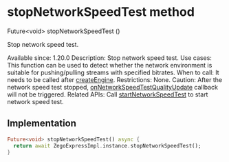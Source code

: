 


# stopNetworkSpeedTest method








Future&lt;void> stopNetworkSpeedTest
()





<p>Stop network speed test.</p>
<p>Available since: 1.20.0
Description: Stop network speed test.
Use cases: This function can be used to detect whether the network environment is suitable for pushing/pulling streams with specified bitrates.
When to call: It needs to be called after <a class="deprecated" href="../../zego_uikit_prebuilt_live_audio_room/ZegoExpressEngine/createEngine.md">createEngine</a>.
Restrictions: None.
Caution: After the network speed test stopped, <a href="../../zego_uikit_prebuilt_live_audio_room/ZegoExpressEngine/onNetworkSpeedTestQualityUpdate.md">onNetworkSpeedTestQualityUpdate</a> callback will not be triggered.
Related APIs: Call <a href="../../zego_uikit_prebuilt_live_audio_room/ZegoExpressEngineUtilities/startNetworkSpeedTest.md">startNetworkSpeedTest</a> to start network speed test.</p>



## Implementation

```dart
Future<void> stopNetworkSpeedTest() async {
  return await ZegoExpressImpl.instance.stopNetworkSpeedTest();
}
```







